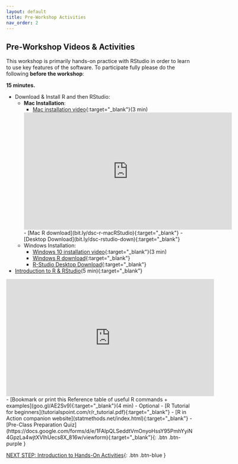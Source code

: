 ```yaml
---
layout: default
title: Pre-Workshop Activities
nav_order: 2
---
```

## Pre-Workshop Videos & Activities
This workshop is primarily hands-on practice with RStudio in order to learn to use key features of the software. To participate fully please do the following **before the workshop**:

**15 minutes.**<br>
- Download & Install R and then RStudio:
    - **Mac Installation**:
        - [Mac installation video](https://youtu.be/dRkAvBz9Ibc){:target="_blank"}(3 min)
        <iframe width="560" height="315" src="https://www.youtube.com/embed/dRkAvBz9Ibc" title="YouTube video player" frameborder="0" allow="accelerometer; autoplay; clipboard-write; encrypted-media; gyroscope; picture-in-picture" allowfullscreen></iframe>
        - [Mac R download](bit.ly/dsc-r-macRStudio){:target="_blank"}
        - [Desktop Download](bit.ly/dsc-rstudio-down){:target="_blank"} 
     - Windows Installation:
        - [Windows 10 installation video](https://youtu.be/HqrqRMnK4XA){:target="_blank"}(3 min)  
        - [Windows R download](bit.ly/dsc-r-win){:target="_blank"}
        - [R-Studio Desktop Download](bit.ly/dsc-rstudio-down){:target="_blank"}
- [Introduction to R & RStudio](youtu.be/riONFzJdXcs)(5 min){:target="_blank"}
<iframe width="560" height="315" src="https://www.youtube.com/embed/riONFzJdXcs" title="YouTube video player" frameborder="0" allow="accelerometer; autoplay; clipboard-write; encrypted-media; gyroscope; picture-in-picture" allowfullscreen></iframe>
- [Bookmark or print this Reference table of useful R commands + examples](goo.gl/AE2Sv9){:target="_blank"}(4 min)
- Optional - [R Tutorial for beginners](tutorialspoint.com/r/r_tutorial.pdf){:target="_blank"}
   - [R in Action companion website](statmethods.net/index.html){:target="_blank"}
- [Pre-Class Preparation Quiz](https://docs.google.com/forms/d/e/1FAIpQLSeddtVmOnyoHssY95PmhYyiN4GpzLa4wjtXVIhUecs8X_816w/viewform){:target="_blank"}{: .btn .btn-purple }

[NEXT STEP: Introduction to Hands-On Activities](activities-intro.html){: .btn .btn-blue }
